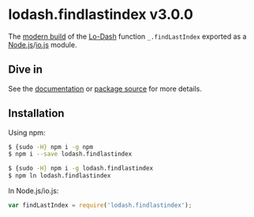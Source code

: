 # lodash.findlastindex v3.0.0

The [modern build](https://github.com/lodash/lodash/wiki/Build-Differences) of the [Lo-Dash](https://lodash.com/) function `_.findLastIndex` exported as a [Node.js](http://nodejs.org/)/[io.js](https://iojs.org/) module.

## Dive in

See the [documentation](https://lodash.com/docs#findLastIndex) or [package source](https://github.com/lodash/lodash/blob/3.0.0-npm-packages/lodash.findlastindex/index.js) for more details.

## Installation

Using npm:

```bash
$ {sudo -H} npm i -g npm
$ npm i --save lodash.findlastindex

$ {sudo -H} npm i -g lodash.findlastindex
$ npm ln lodash.findlastindex
```

In Node.js/io.js:

```js
var findLastIndex = require('lodash.findlastindex');
```
